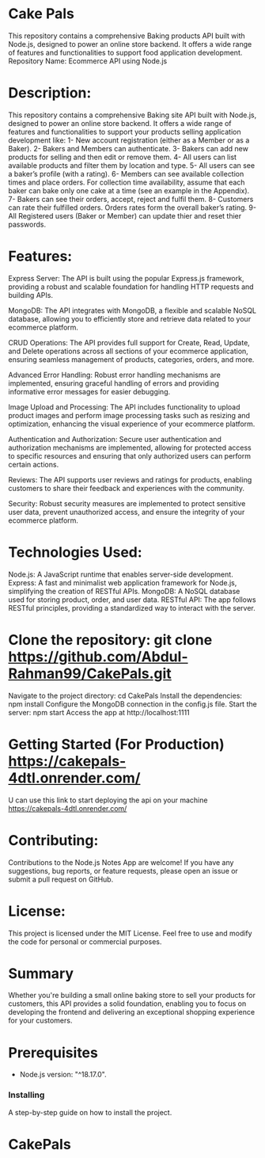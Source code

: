 # Cake Pals

This repository contains a comprehensive Baking products API built with Node.js, designed to power an online store backend. It offers a wide range of features and functionalities to support food application development.
Repository Name: Ecommerce API using Node.js

# Description:
This repository contains a comprehensive Baking site API built with Node.js, designed to power an online store backend. It offers a wide range of features and functionalities to support your products selling application development like: 
  1- New account registration (either as a Member or as a Baker).
  2- Bakers and Members can authenticate.
  3- Bakers can add new products for selling and then edit or remove them.
  4- All users can list available products and filter them by location and type.
  5- All users can see a baker’s profile (with a rating).
  6- Members can see available collection times and place orders. For collection time availability, assume that each baker can bake only one       cake at a time (see an example in the Appendix).
  7- Bakers can see their orders, accept, reject and fulfil them.
  8- Customers can rate their fulfilled orders. Orders rates form the overall baker’s rating.
  9- All Registered users (Baker or Member) can update thier and reset thier passwords.

# Features:
Express Server: The API is built using the popular Express.js framework, providing a robust and scalable foundation for handling HTTP requests and building APIs.

MongoDB: The API integrates with MongoDB, a flexible and scalable NoSQL database, allowing you to efficiently store and retrieve data related to your ecommerce platform.

CRUD Operations: The API provides full support for Create, Read, Update, and Delete operations across all sections of your ecommerce application, ensuring seamless management of products, categories, orders, and more.

Advanced Error Handling: Robust error handling mechanisms are implemented, ensuring graceful handling of errors and providing informative error messages for easier debugging.

Image Upload and Processing: The API includes functionality to upload product images and perform image processing tasks such as resizing and optimization, enhancing the visual experience of your ecommerce platform.

Authentication and Authorization: Secure user authentication and authorization mechanisms are implemented, allowing for protected access to specific resources and ensuring that only authorized users can perform certain actions.

Reviews: The API supports user reviews and ratings for products, enabling customers to share their feedback and experiences with the community.

Security: Robust security measures are implemented to protect sensitive user data, prevent unauthorized access, and ensure the integrity of your ecommerce platform.

# Technologies Used:

Node.js: A JavaScript runtime that enables server-side development.
Express: A fast and minimalist web application framework for Node.js, simplifying the creation of RESTful APIs.
MongoDB: A NoSQL database used for storing product, order, and user data.
RESTful API: The app follows RESTful principles, providing a standardized way to interact with the server.

# Clone the repository: git clone https://github.com/Abdul-Rahman99/CakePals.git

Navigate to the project directory: cd CakePals Install the dependencies: npm install Configure the MongoDB connection in the config.js file. Start the server: npm start Access the app at http://localhost:1111

# Getting Started (For Production) https://cakepals-4dtl.onrender.com/

U can use this link to start deploying the api on your machine https://cakepals-4dtl.onrender.com/

# Contributing:

Contributions to the Node.js Notes App are welcome! If you have any suggestions, bug reports, or feature requests, please open an issue or submit a pull request on GitHub.

# License:
This project is licensed under the MIT License. Feel free to use and modify the code for personal or commercial purposes.

# Summary
Whether you're building a small online baking store to sell your products for customers, this API provides a solid foundation, enabling you to focus on developing the frontend and delivering an exceptional shopping experience for your customers.

# Prerequisites

- Node.js version: "^18.17.0".

### Installing

A step-by-step guide on how to install the project.

# CakePals

